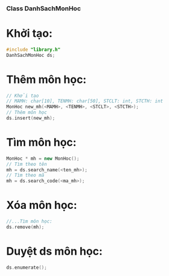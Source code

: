 ### Class DanhSachMonHoc  
# Khởi tạo: 
```c++
#include "library.h"
DanhSachMonHoc ds;
```

# Thêm môn học:
```c++
// Khởi tạo  
// MAMH: char[10], TENMH: char[50], STCLT: int, STCTH: int 
MonHoc new_mh(<MAMH>, <TENMH>, <STCLT>, <STCTH>);
// Thêm môn học 
ds.insert(new_mh);
```

# Tìm môn học:
```c++
MonHoc * mh = new MonHoc();
// Tìm theo tên
mh = ds.search_name(<ten_mh>);
// Tìm theo mã 
mh = ds.search_code(<ma_mh>);
```
# Xóa môn học: 
```c++
//...Tìm môn học:
ds.remove(mh);
```
# Duyệt ds môn học:
```c++
ds.enumerate();
```
